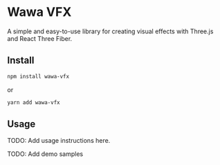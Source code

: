 # Wawa VFX

A simple and easy-to-use library for creating visual effects with Three.js and React Three Fiber.

## Install

```bash
npm install wawa-vfx
```

or

```bash
yarn add wawa-vfx
```

## Usage

TODO: Add usage instructions here.

TODO: Add demo samples
